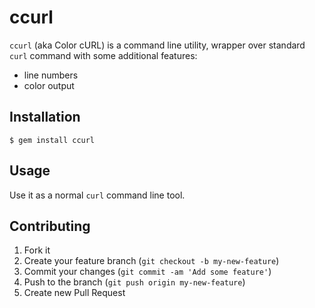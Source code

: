 # ccurl

`ccurl` (aka Color cURL) is a command line utility, wrapper over standard `curl` command with some additional features:

* line numbers
* color output

## Installation

    $ gem install ccurl

## Usage

Use it as a normal `curl` command line tool.

## Contributing

1. Fork it
2. Create your feature branch (`git checkout -b my-new-feature`)
3. Commit your changes (`git commit -am 'Add some feature'`)
4. Push to the branch (`git push origin my-new-feature`)
5. Create new Pull Request
